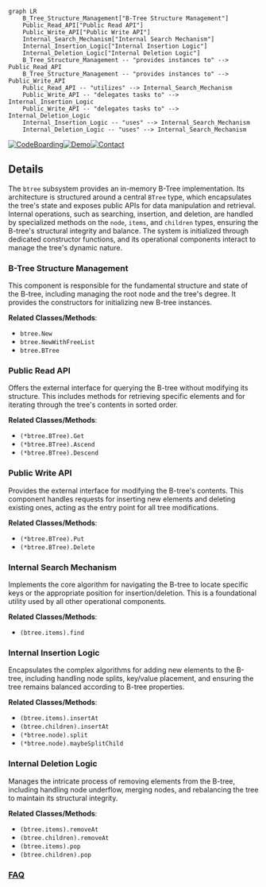 ```mermaid
graph LR
    B_Tree_Structure_Management["B-Tree Structure Management"]
    Public_Read_API["Public Read API"]
    Public_Write_API["Public Write API"]
    Internal_Search_Mechanism["Internal Search Mechanism"]
    Internal_Insertion_Logic["Internal Insertion Logic"]
    Internal_Deletion_Logic["Internal Deletion Logic"]
    B_Tree_Structure_Management -- "provides instances to" --> Public_Read_API
    B_Tree_Structure_Management -- "provides instances to" --> Public_Write_API
    Public_Read_API -- "utilizes" --> Internal_Search_Mechanism
    Public_Write_API -- "delegates tasks to" --> Internal_Insertion_Logic
    Public_Write_API -- "delegates tasks to" --> Internal_Deletion_Logic
    Internal_Insertion_Logic -- "uses" --> Internal_Search_Mechanism
    Internal_Deletion_Logic -- "uses" --> Internal_Search_Mechanism
```

[![CodeBoarding](https://img.shields.io/badge/Generated%20by-CodeBoarding-9cf?style=flat-square)](https://github.com/CodeBoarding/GeneratedOnBoardings)[![Demo](https://img.shields.io/badge/Try%20our-Demo-blue?style=flat-square)](https://www.codeboarding.org/demo)[![Contact](https://img.shields.io/badge/Contact%20us%20-%20contact@codeboarding.org-lightgrey?style=flat-square)](mailto:contact@codeboarding.org)

## Details

The `btree` subsystem provides an in-memory B-Tree implementation. Its architecture is structured around a central `BTree` type, which encapsulates the tree's state and exposes public APIs for data manipulation and retrieval. Internal operations, such as searching, insertion, and deletion, are handled by specialized methods on the `node`, `items`, and `children` types, ensuring the B-tree's structural integrity and balance. The system is initialized through dedicated constructor functions, and its operational components interact to manage the tree's dynamic nature.

### B-Tree Structure Management
This component is responsible for the fundamental structure and state of the B-tree, including managing the root node and the tree's degree. It provides the constructors for initializing new B-tree instances.


**Related Classes/Methods**:

- `btree.New`
- `btree.NewWithFreeList`
- `btree.BTree`


### Public Read API
Offers the external interface for querying the B-tree without modifying its structure. This includes methods for retrieving specific elements and for iterating through the tree's contents in sorted order.


**Related Classes/Methods**:

- `(*btree.BTree).Get`
- `(*btree.BTree).Ascend`
- `(*btree.BTree).Descend`


### Public Write API
Provides the external interface for modifying the B-tree's contents. This component handles requests for inserting new elements and deleting existing ones, acting as the entry point for all tree modifications.


**Related Classes/Methods**:

- `(*btree.BTree).Put`
- `(*btree.BTree).Delete`


### Internal Search Mechanism
Implements the core algorithm for navigating the B-tree to locate specific keys or the appropriate position for insertion/deletion. This is a foundational utility used by all other operational components.


**Related Classes/Methods**:

- `(btree.items).find`


### Internal Insertion Logic
Encapsulates the complex algorithms for adding new elements to the B-tree, including handling node splits, key/value placement, and ensuring the tree remains balanced according to B-tree properties.


**Related Classes/Methods**:

- `(btree.items).insertAt`
- `(btree.children).insertAt`
- `(*btree.node).split`
- `(*btree.node).maybeSplitChild`


### Internal Deletion Logic
Manages the intricate process of removing elements from the B-tree, including handling node underflow, merging nodes, and rebalancing the tree to maintain its structural integrity.


**Related Classes/Methods**:

- `(btree.items).removeAt`
- `(btree.children).removeAt`
- `(btree.items).pop`
- `(btree.children).pop`




### [FAQ](https://github.com/CodeBoarding/GeneratedOnBoardings/tree/main?tab=readme-ov-file#faq)